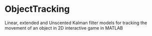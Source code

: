 # ObjectTracking
Linear, extended and Unscented Kalman filter models for tracking the movement of an object in 2D interactive game in MATLAB
